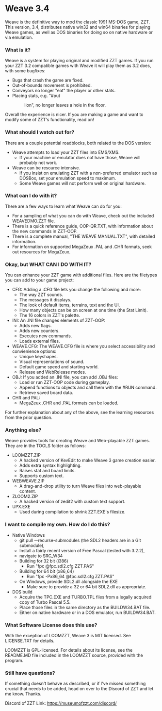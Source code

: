# Weave 3.4

Weave is the definitive way to mod the classic 1991 MS-DOS game, ZZT. This version, 3.4, distributes native win32 and win64 binaries for playing Weave games, as well as DOS binaries for doing so on native hardware or via emulation.

### What is it?

Weave is a system for playing original and modified ZZT games. If you run your ZZT 3.2 compatible games with Weave it will play them as 3.2 does, with some bugfixes:

 - Bugs that crash the game are fixed.
 - Out-of-bounds movement is prohibited.
 - Conveyors no longer "eat" the player or other stats.
 - Placing stats, e.g. "#put <dir> lion", no longer leaves a hole in the floor.
    
Overall the experience is nicer. If you are making a game and want to modify some of ZZT's functionality, read on!

### What should I watch out for?

There are a couple potential roadblocks, both related to the DOS version:

- Weave attempts to load your ZZT files into EMS/XMS.
    - If your machine or emulator does not have those, Weave will probably not work.
- Weave can be resource intensive.
    - If you insist on emulating ZZT with a non-preferred emulator such as DOSBox, set your emulation speed to maximum.
    - Some Weave games will not perform well on original hardware.

### What can I do with it?

There are a few ways to learn what Weave can do for you:

- For a sampling of what you can do with Weave, check out the included WEAVEDMO.ZZT file.
- There is a quick reference guide, OOP-QR.TXT, with information about the new commands in ZZT-OOP.
- There is a complete manual, "THE WEAVE MANUAL.TXT", with detailed information.
- For information on supported MegaZeux .PAL and .CHR formats, seek out resources for MegaZeux.

### Okay, but WHAT CAN I DO WITH IT?

You can enhance your ZZT game with additional files. Here are the filetypes you can add to your game project:

- CFG: Adding a .CFG file lets you change the following and more:
    - The way ZZT sounds.
    - The messages it displays.
    - The look of default items, terrains, text and the UI.
    - How many objects can be on screen at one time (the Stat Limit).
    - The 16 colors in ZZT's palette.
- INI: An .INI file changes elements of ZZT-OOP:
    - Adds new flags.
    - Adds new counters.
    - Executes new commands.
    - Loads external files.
- WEAVE.CFG: The WEAVE.CFG file is where you select accessibility and convienience options:
    - Unique keyshapes.
    - Visual representations of sound.
    - Default game speed and starting world.
    - Release and WebRelease modes.
- OBJ: If you added an .INI file, you can add .OBJ files:
    - Load or run ZZT-OOP code during gameplay.
    - Append functions to objects and call them with the #RUN command.
    - Retrieve saved board data.
- CHR and PAL:
    - MegaZeux .CHR and .PAL formats can be loaded.

For further explanation about any of the above, see the learning resources from the prior question.

### Anything else?

Weave provides tools for creating Weave and Web-playable ZZT games. They are in the TOOLS folder as follows:

- LOOMZZT.ZIP
    - A hacked version of KevEdit to make Weave 3 game creation easier.
    - Adds extra syntax highlighting.
    - Raises stat and board limits.
    - Supports custom text.
- WEBWEAVE.ZIP
    - A drag-and-drop utility to turn Weave files into web-playable content.
- ZLOOM2.ZIP
    - A hacked version of zedit2 with custom text support.
- UPX.EXE
    - Used during compilation to shrink ZZT.EXE's filesize.

### I want to compile my own. How do I do this?

- Native Windows
    - git pull --recurse-submodules (the SDL2 headers are in a Git submodule),
    - Install a fairly recent version of Free Pascal (tested with 3.2.2),
    - navigate to SRC_W34
    - Building for 32 bit (i386)
        - Run "fpc @fpc.sdl2.cfg ZZT.PAS"
    - Building for 64 bit (x86_64)
        - Run "fpc -Px86_64 @fpc.sdl2.cfg ZZT.PAS"
    - On Windows, provide SDL2.dll alongside the EXE
        - Make sure to provide a 32 or 64 bit SDL2.dll as appropriate.
- DOS build
    - Acquire the TPC.EXE and TURBO.TPL files from a legally acquired copy of Turbo Pascal 5.5.
    - Place those files in the same directory as the BUILDW34.BAT file.
    - Either on native hardware or in a DOS emulator, run BUILDW34.BAT.

### What Software License does this use?

With the exception of LOOMZZT, Weave 3 is MIT licensed. See LICENSE.TXT for details.

LOOMZZT is GPL-licensed. For details about its license, see the README.MD file included in the LOOMZZT source, provided with the program.

### Still have questions?

If something doesn't behave as described, or if I've missed something crucial that needs to be added, head on over to the Discord of ZZT and let me know. Thanks.

Discord of ZZT Link: https://museumofzzt.com/discord/